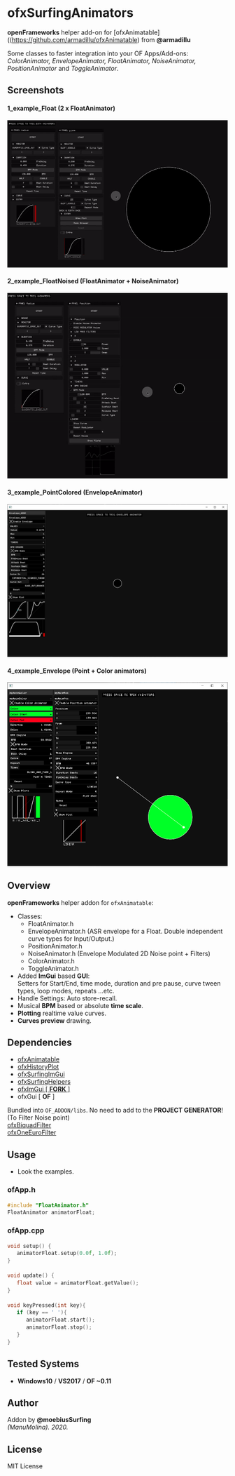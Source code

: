 # ofxSurfingAnimators

**openFrameworks** helper add-on for [ofxAnimatable]((https://github.com/armadillu/ofxAnimatable) from **@armadillu**  
 
Some classes to faster integration into your OF Apps/Add-ons:  
*ColorAnimator, EnvelopeAnimator, FloatAnimator, NoiseAnimator, PositionAnimator* and *ToggleAnimator*.

## Screenshots

#### 1_example_Float (2 x FloatAnimator)
![gif](/readme_images/1_example_Float.gif?raw=true "gif")  

#### 2_example_FloatNoised (FloatAnimator + NoiseAnimator)
![gif](/readme_images/2_example_FloatNoised.gif?raw=true "gif")  

#### 3_example_PointColored (EnvelopeAnimator)
![image](/readme_images/3_example_PointColored.PNG?raw=true "image")

#### 4_example_Envelope (Point + Color animators)
![image](/readme_images/4_example_Envelope.PNG?raw=true "image")
 	
## Overview
**openFrameworks** helper addon for ```ofxAnimatable```:
* Classes:
   * FloatAnimator.h
   * EnvelopeAnimator.h (ASR envelope for a Float. Double independent curve types for Input/Output.)
   * PositionAnimator.h
   * NoiseAnimator.h (Envelope Modulated 2D Noise point + Filters)
   * ColorAnimator.h
   * ToggleAnimator.h
* Added **ImGui** based **GUI**:  
Setters for Start/End, time mode, duration and pre pause, curve tween types, loop modes, repeats ...etc. 
* Handle Settings: Auto store-recall.
* Musical **BPM** based or absolute **time scale**.
* **Plotting** realtime value curves.
* **Curves preview** drawing.

## Dependencies
* [ofxAnimatable](https://github.com/armadillu/ofxAnimatable)  
* [ofxHistoryPlot](https://github.com/moebiussurfing/ofxHistoryPlot)  
* [ofxSurfingImGui](https://github.com/moebiussurfing/ofxSurfingImGui)  
* [ofxSurfingHelpers](https://github.com/moebiussurfing/ofxSurfingHelpers)  
* [ofxImGui [ **FORK** ]](https://github.com/Daandelange/ofxImGui/tree/ofParameters-Helpers-Test)
* ofxGui [ **OF** ]

Bundled into ```OF_ADDON/libs```. No need to add to the **PROJECT GENERATOR**!    
(To Filter Noise point)  
[ofxBiquadFilter](https://github.com/dzlonline/ofxBiquadFilter)  
[ofxOneEuroFilter](https://github.com/i-n-g-o/ofxOneEuroFilter)

## Usage
- Look the examples.

### ofApp.h
```.c++
#include "FloatAnimator.h"
FloatAnimator animatorFloat;
```

### ofApp.cpp
```.c++
void setup() {
   animatorFloat.setup(0.0f, 1.0f);
}

void update() {
   float value = animatorFloat.getValue();
}

void keyPressed(int key){
   if (key == ' '){
      animatorFloat.start();
      animatorFloat.stop();
   }
}
```

## Tested Systems
- **Windows10** / **VS2017** / **OF ~0.11**

## Author
Addon by **@moebiusSurfing**  
*(ManuMolina). 2020.*

## License
MIT License
